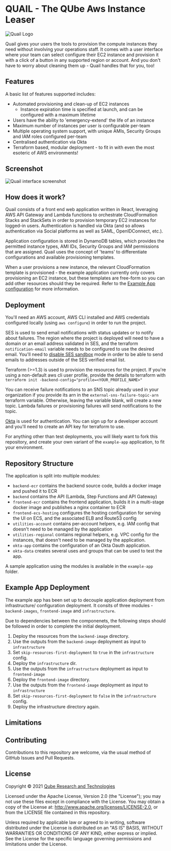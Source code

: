 # QUAIL - The **QU**be **A**ws **I**nstance **L**easer

![Quail Logo](/img/logo.png?raw=true)

Quail gives your users the tools to provision the compute instances they 
need without involving your operations staff. It comes with a user interface 
where your team can select configure their EC2 instance and provision it with 
a click of a button in any supported region or account. And you don't have to 
worry about cleaning them up - Quail handles that for you, too!

## Features

A basic list of features supported includes:

  * Automated provisioning and clean-up of EC2 instances
    * Instance expiration time is specified at launch, and can be configured with a maximum lifetime
  * Users have the ability to 'emergency-extend' the life of an instance
  * Maximum number of instances per user is configurable per-team
  * Multiple operating system support, with unique AMIs, Security Groups and IAM roles configured per-team
  * Centralised authentication via Okta
  * Terraform based, modular deployment - to fit in with even the most esoteric of AWS environments!

## Screenshot

![Quail interface screenshot](/img/screenshot.png?raw=true "Everyone loves a good screenshot, right?")

## How does it work?

Quail consists of a front end web application written in React, leveraging AWS
API Gateway and Lambda functions to orchestrate CloudFormation Stacks and
StackSets in order to provision temporary EC2 instances for logged-in users.
Authentication is handled via Okta (and so allows authentication via Social
platforms as well as SAML, OpenIDConnect, etc.).

Application configuration is stored in DynamoDB tables, which provides the
permitted instance types, AMI IDs, Security Groups and IAM permissions that are
assigned. Quail uses the concept of 'teams' to differentiate configurations and
available provisioning templates.

When a user provisions a new instance, the relevant CloudFormation template is
provisioned - the example application currently only covers provisioning an EC2
instance, but these templates are free-form so you can add other resources
should they be required. Refer to the [Example App configuration](##example-app-deployment)
for more information.

## Deployment

You'll need an AWS account, AWS CLI installed and AWS credentials configured 
locally (using `aws configure`) in order to run the project.

SES is used to send email notifications with status updates or to notify about 
failures. The region where the project is deployed will need to have a domain 
or an email address validated in SES, and the terraform `notification-email` 
variable needs to be configured to use the desired email. You'll need to 
[disable SES sandbox](https://docs.aws.amazon.com/ses/latest/DeveloperGuide/request-production-access.html) 
mode in order to be able to send emails to addresses outside of the
SES verified email list.

Terraform (>=1.3) is used to provision the resources for the project. If you're using a
non-default aws cli user profile, provide the details to terraform with 
`terraform init -backend-config="profile=<YOUR_PROFILE_NAME>"`

You can receive failure notifications to an SNS topic already used in your organization 
if you provide its arn in the `external-sns-failure-topic-arn` terraform variable.
Otherwise, leaving the variable blank, will create a new topic. Lambda failures
or provisioning failures will send notifications to the topic.

[Okta](https://developer.okta.com/) is used for authentication. You can sign up for a
developer account and you'll need to create an API key for terraform to use.

For anything other than test deployments, you will likely want to fork this
repository, and create your own variant of the `example-app` application, to fit your
environment.

## Repository Structure

The application is split into multiple modules:

* `backend-ecr` contains the backend source code, builds a docker image and pushed it to ECR
* `backend` contains the API (Lambda, Step Functions and API Gateway)
* `frontend-ecr` contains the frontend application, builds it in a multi-stage docker image
  and publishes a nginx container to ECR
* `frontend-ecs-hosting` configures the hosting configuration for serving the UI
  on ECS, and the associated ELB and Route53 config
* `utilities-account` contains per-account helpers, e.g. IAM config that doesn't need
  to be managed by the application
* `utilities-regional` contains regional helpers, e.g. VPC config for the instances, that 
  doesn't need to be managed by the application.
* `okta-app` contains the configuration of an Okta Oauth application.
* `okta-data` creates several uses and groups that can be used to test the app.

A sample application using the modules is available in the `example-app` folder.

## Example App Deployment

The example app has been set up to decouple application deployment from infrastructure/
configuration deployment. It consits of three modules - `backend-images`,
`frontend-image` and `infrastructure`.

Due to dependencies between the componenets, the following steps should be followed
in order to complete the initial deployment.

1. Deploy the resources from the `backend-image` directory.
1. Use the outputs from the `backend-image` deployment as input to `infrastructure`
1. Set `skip-resources-first-deployment` to `true` in the `infrastructure` config.
1. Deploy the `infrastructure` dir.
1. Use the outputs from the `infrastructure` deployment as input to `frontend-image`
1. Deploy the `frontend-image` directory.
1. Use the outputs from the `frontend-image` deployment as input to `infrastructure`
1. Set `skip-resources-first-deployment` to `false` in the `infrastructure` config.
1. Deploy the infrastructure directory again.

## Limitations

## Contributing

Contributions to this repository are welcome, via the usual method of GitHub Issues and Pull Requests.

## License

Copyright &copy; 2021 [Qube Research and Technologies](https://www.qube-rt.com/ "Qube Research and Technologies homepage")

Licensed under the Apache License, Version 2.0 (the "License"); you may not use
these files except in compliance with the License. You may obtain a copy of the
License at: http://www.apache.org/licenses/LICENSE-2.0, or from the LICENSE
file contained in this repository.

Unless required by applicable law or agreed to in writing, software distributed
under the License is distributed on an "AS IS" BASIS, WITHOUT WARRANTIES OR
CONDITIONS OF ANY KIND, either express or implied. See the License for the
specific language governing permissions and limitations under the License.
